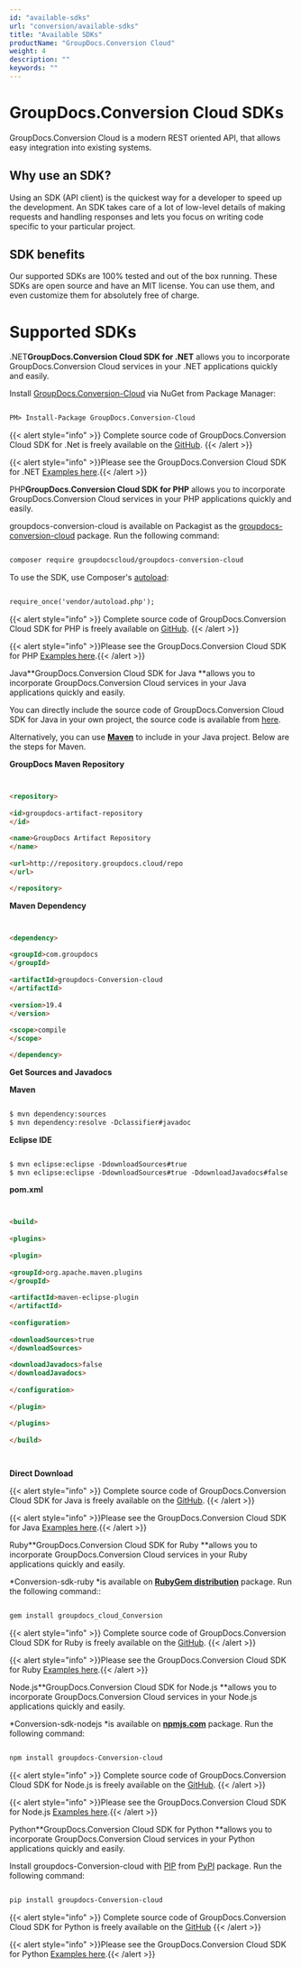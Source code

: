 ```yaml
---
id: "available-sdks"
url: "conversion/available-sdks"
title: "Available SDKs"
productName: "GroupDocs.Conversion Cloud"
weight: 4
description: ""
keywords: ""
---
```







# GroupDocs.Conversion Cloud SDKs #

GroupDocs.Conversion Cloud is a modern REST oriented API, that allows easy integration into existing systems.

## Why use an SDK? ##

Using an SDK (API client) is the quickest way for a developer to speed up the development. An SDK takes care of a lot of low-level details of making requests and handling responses and lets you focus on writing code specific to your particular project.

## SDK benefits ##

Our supported SDKs are 100% tested and out of the box running. These SDKs are open source and have an MIT license. You can use them, and even customize them for absolutely free of charge.

# Supported SDKs #





 .NET**GroupDocs.Conversion Cloud SDK for .NET** allows you to incorporate GroupDocs.Conversion Cloud services in your .NET applications quickly and easily.

Install [GroupDocs.Conversion-Cloud](https://www.nuget.org/packages/GroupDocs.conversion-Cloud/) via NuGet from Package Manager:

```html 

PM> Install-Package GroupDocs.Conversion-Cloud

 ```

{{< alert style="info" >}}
Complete source code of GroupDocs.Conversion Cloud SDK for .Net is freely available on the [GitHub](https://github.com/groupdocs-conversion-cloud/groupdocs-conversion-cloud-dotnet).
{{< /alert >}}

{{< alert style="info" >}}Please see the GroupDocs.Conversion Cloud SDK for .NET [Examples here](https://github.com/groupdocs-conversion-cloud/groupdocs-conversion-cloud-dotnet/tree/master/GroupDocs.Conversion.Cloud.Sdk.Test).{{< /alert >}}




 PHP**GroupDocs.Conversion Cloud SDK for PHP** allows you to incorporate GroupDocs.Conversion Cloud services in your PHP applications quickly and easily.

groupdocs-conversion-cloud is available on Packagist as the [groupdocs-conversion-cloud](https://packagist.org/packages/groupdocscloud/groupdocs-conversion-cloud) package. Run the following command:

```html 

composer require groupdocscloud/groupdocs-conversion-cloud

 ```

To use the SDK, use Composer's [autoload](https://getcomposer.org/doc/00-intro.md#autoloading):

```html 

require_once('vendor/autoload.php');

 ```

{{< alert style="info" >}}
Complete source code of GroupDocs.Conversion Cloud SDK for PHP is freely available on [GitHub](https://github.com/groupdocs-conversion-cloud/groupdocs-conversion-cloud-php).
{{< /alert >}}

{{< alert style="info" >}}Please see the GroupDocs.Conversion Cloud SDK for PHP [Examples here](https://github.com/groupdocs-conversion-cloud/groupdocs-conversion-cloud-php/tree/master/tests/GroupDocs/Conversion/ApiTests).{{< /alert >}}




 Java**GroupDocs.Conversion Cloud SDK for Java **allows you to incorporate GroupDocs.Conversion Cloud services in your Java applications quickly and easily.

You can directly include the source code of GroupDocs.Conversion Cloud SDK for Java in your own project, the source code is available from [here](https://github.com/groupdocs-conversion-cloud/groupdocs-conversion-cloud-java).

Alternatively, you can use **[Maven](https://repository.groupdocs.cloud/webapp/#/artifacts/browse/tree/General/repo/com/groupdocs/groupdocs-conversion-cloud)** to include in your Java project. Below are the steps for Maven.

**GroupDocs Maven Repository**

```html 


<repository>
    
<id>groupdocs-artifact-repository
</id>
    
<name>GroupDocs Artifact Repository
</name>
    
<url>http://repository.groupdocs.cloud/repo
</url>

</repository>


 ```

**Maven Dependency**

```html 


<dependency>
    
<groupId>com.groupdocs
</groupId>
    
<artifactId>groupdocs-Conversion-cloud
</artifactId>
    
<version>19.4
</version>
    
<scope>compile
</scope>

</dependency>


 ```

**Get Sources and Javadocs**

**Maven**

```html 

$ mvn dependency:sources
$ mvn dependency:resolve -Dclassifier#javadoc


 ```

**Eclipse IDE**

```html 

$ mvn eclipse:eclipse -DdownloadSources#true
$ mvn eclipse:eclipse -DdownloadSources#true -DdownloadJavadocs#false


 ```

**pom.xml**

```html 


<build>
  
<plugins>
    
<plugin>
      
<groupId>org.apache.maven.plugins
</groupId>
      
<artifactId>maven-eclipse-plugin
</artifactId>
      
<configuration>
          
<downloadSources>true
</downloadSources>
          
<downloadJavadocs>false
</downloadJavadocs>
      
</configuration>
    
</plugin>
  
</plugins>
 
</build>




 ```

**Direct Download**

{{< alert style="info" >}}
Complete source code of GroupDocs.Conversion Cloud SDK for Java is freely available on the [GitHub](https://github.com/groupdocs-conversion-cloud/groupdocs-conversion-cloud-java).
{{< /alert >}}

{{< alert style="info" >}}Please see the GroupDocs.Conversion Cloud SDK for Java [Examples here](https://github.com/groupdocs-conversion-cloud/groupdocs-conversion-cloud-java/tree/master/src/test/java/com/groupdocs/cloud/conversion/api).{{< /alert >}}




 Ruby**GroupDocs.Conversion Cloud SDK for Ruby **allows you to incorporate GroupDocs.Conversion Cloud services in your Ruby applications quickly and easily.

*Conversion-sdk-ruby *is available on **[RubyGem distribution](https://rubygems.org/gems/groupdocs_conversion_cloud)** package. Run the following command::

```html 

gem install groupdocs_cloud_Conversion 


 ```

{{< alert style="info" >}}
Complete source code of GroupDocs.Conversion Cloud SDK for Ruby is freely available on the [GitHub](https://github.com/groupdocs-conversion-cloud/groupdocs-conversion-cloud-ruby).
{{< /alert >}}

{{< alert style="info" >}}Please see the GroupDocs.Conversion Cloud SDK for Ruby [Examples here](https://github.com/groupdocs-conversion-cloud/groupdocs-conversion-cloud-ruby/tree/master/test).{{< /alert >}}




 Node.js**GroupDocs.Conversion Cloud SDK for Node.js **allows you to incorporate GroupDocs.Conversion Cloud services in your Node.js applications quickly and easily.

*Conversion-sdk-nodejs *is available on **[npmjs.com](https://www.npmjs.com/package/groupdocs-conversion-cloud)** package. Run the following command:

```html 

npm install groupdocs-Conversion-cloud


 ```

{{< alert style="info" >}}
Complete source code of GroupDocs.Conversion Cloud SDK for Node.js is freely available on the [GitHub](https://github.com/groupdocs-conversion-cloud/groupdocs-conversion-cloud-node).
{{< /alert >}}

{{< alert style="info" >}}Please see the GroupDocs.Conversion Cloud SDK for Node.js [Examples here](https://github.com/groupdocs-conversion-cloud/groupdocs-conversion-cloud-node/tree/master/test).{{< /alert >}}




 Python**GroupDocs.Conversion Cloud SDK for Python **allows you to incorporate GroupDocs.Conversion Cloud services in your Python applications quickly and easily.

Install groupdocs-Conversion-cloud with [PIP](https://pypi.org/project/pip/) from [PyPI](https://pypi.org/project/groupdocs-conversion-cloud/) package. Run the following command:

```html 

pip install groupdocs-Conversion-cloud


 ```

{{< alert style="info" >}}
Complete source code of GroupDocs.Conversion Cloud SDK for Python is freely available on the [GitHub](https://github.com/groupdocs-conversion-cloud/groupdocs-conversion-cloud-python)
{{< /alert >}}

{{< alert style="info" >}}Please see the GroupDocs.Conversion Cloud SDK for Python [Examples here](https://github.com/groupdocs-conversion-cloud/groupdocs-conversion-cloud-python/tree/master/test).{{< /alert >}}




